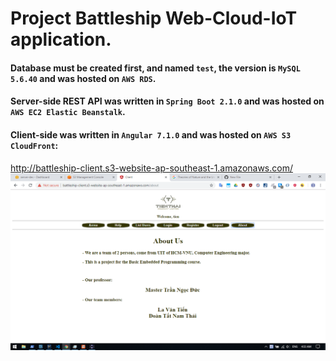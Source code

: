 # Project Battleship Web-Cloud-IoT application.
#### Database must be created first, and named `test`, the version is `MySQL 5.6.40` and was hosted on `AWS RDS`.
#### Server-side REST API was written in `Spring Boot 2.1.0` and was hosted on `AWS EC2 Elastic Beanstalk`.
#### Client-side was written in `Angular 7.1.0` and was hosted on `AWS S3 CloudFront`:
http://battleship-client.s3-website-ap-southeast-1.amazonaws.com/
![alt text](https://raw.githubusercontent.com/lavantien/project-battleship/master/screenshot.png)

